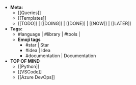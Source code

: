 - **Meta:**
	- [[Queries]]
	- [[Templates]]
	- [[TODO]] | [[DOING]] | [[DONE]] | [[NOW]] | [[LATER]]
- **Tags:**
	- #language | #library | #tools |
	- **Emoji tags**
		- #star | Star
		- #idea | Idea
		- #documentation | Documentation
- **TOP OF MIND**
	- [[Python]]
	- [[VSCode]]
	- [[Azure DevOps]]